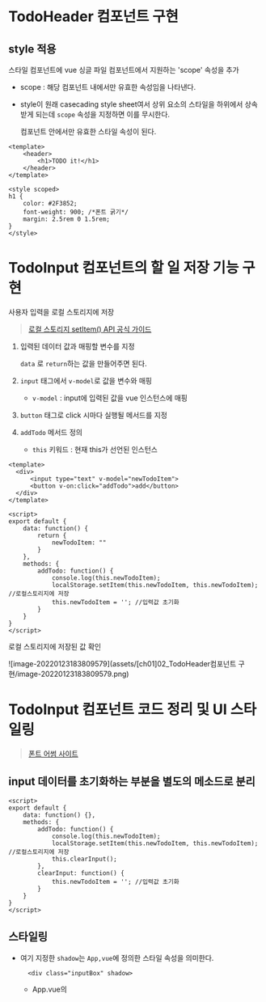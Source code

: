 # TodoHeader 컴포넌트 구현

## style 적용

스타일 컴포넌트에 vue 싱글 파일 컴포넌트에서 지원하는 'scope' 속성을 추가

* scope : 해당 컴포넌트 내에서만 유효한 속성임을 나타낸다.

* style이 원래 casecading style sheet여서 상위 요소의 스타일을 하위에서 상속 받게 되는데 `scope` 속성을 지정하면 이를 무시한다.

  컴포넌트 안에서만 유효한 스타일 속성이 된다.

```vue
<template>
    <header>
        <h1>TODO it!</h1>
    </header>
</template>

<style scoped>
h1 {
    color: #2F3852;
    font-weight: 900; /*폰트 굵기*/
    margin: 2.5rem 0 1.5rem;
}
</style>
```



# TodoInput 컴포넌트의 할 일 저장 기능 구현

사용자 입력을 로컬 스토리지에 저장

> [로컬 스토리지 setItem() API 공식 가이드](https://developer.mozilla.org/en-US/docs/Web/API/Storage/setItem)



1. 입력된 데이터 값과 매핑할 변수를 지정

    `data` 로 `return`하는 값을 만들어주면 된다.

2. `input` 태그에서 `v-model`로 값을 변수와 매핑

   * `v-model` : input에 입력된 값을 vue 인스턴스에 매핑

3. `button` 태그로 click 시마다 실행될 메서드를 지정

4. `addTodo` 메서드 정의

   * `this` 키워드 : 현재 this가 선언된 인스턴스

```vue
<template>
  <div>
      <input type="text" v-model="newTodoItem">
      <button v-on:click="addTodo">add</button>
  </div>
</template>

<script>
export default {
    data: function() {
        return {
            newTodoItem: ""
        }
    },
    methods: {
        addTodo: function() {
            console.log(this.newTodoItem);
            localStorage.setItem(this.newTodoItem, this.newTodoItem); //로컬스토리지에 저장
            this.newTodoItem = ''; //입력값 초기화
        }
    }
}
</script>
```



로컬 스토리지에 저장된 값 확인

![image-20220123183809579](assets/[ch01]02_TodoHeader컴포넌트 구현/image-20220123183809579.png)



# TodoInput 컴포넌트 코드 정리 및 UI 스타일링

> [폰트 어썸 사이트](https://fontawesome.com/)

## input 데이터를 초기화하는 부분을 별도의 메소드로 분리

```vue
<script>
export default {
    data: function() {},
    methods: {
        addTodo: function() {
            console.log(this.newTodoItem);
            localStorage.setItem(this.newTodoItem, this.newTodoItem); //로컬스토리지에 저장
            this.clearInput();
        },
        clearInput: function() {
            this.newTodoItem = ''; //입력값 초기화
        }
    }
}
</script>
```



## 스타일링

* 여기 지정한 `shadow`는 `App,vue`에 정의한 스타일 속성을 의미한다.

  `  <div class="inputBox" shadow>`

  * App.vue의 <style>

  ```vue
  <style>
  .shadow {
    box-shadow: 5px 10px 10px rgba(0, 0, 0, 0.03);
  }
  </style>
  ```

* `span` 태그로 **추가(+)**하는 버튼의 아이콘을 넣어준다.

  > awesome icon 에서 검색	![image-20220123184923006](assets/[ch01]02_TodoHeader컴포넌트 구현/image-20220123184923006.png)

  선택한 icon 의 태그를 복사해서 넣어준다.

  커스텀하게 만든 `addBtn` 스타일도 적용시킨다.

  버튼을 클릭했을 때, `addTodo` 메서드를 실행하도록 `v-on:click="addTodo"`도 추가

  ```vue
  <span class="addContainer" v-on:click="addTodo">
    <i class="fas fa-plus addBtn"></i>
  </span>
  ```

  



## enter키를 누르면 addTodo 메소드가 실행되도록 추가

* `v-on:keyup.enter="메서드명"`

  `keyup.enter` : enter키를 쳤을 때 해당 이벤트를 잡아서 메서드를 실행시킨다.

```vue
<input type="text" v-model="newTodoItem" v-on:click="addTodo">
```





# TodoList 컴포넌트의 할 일 목록 표시 기능 구현

* `ul>li*3` 이라고 치면 자동으로 `ul` 태그 내에 `li` 태그 3개를 자동완성해준다.

```html
<ul>
  <li></li>
  <li></li>
  <li></li>
</ul>
```



1. 가져온 데이터를 담을 리스트 타입의 data 변수 선언

2. created()에서 로컬 스토리지에 저장된 데이터를 가져온다. (for문)

   * `created()` : Vue의 라이프사이클 중에서 인스턴스가 생성되자마자 호출되는 라이프사이클 훅

3. html 태그에 `v-for` 을 이용해서 데이터값을 담아준다.

   

```vue
<template>
  <div>
      <ul>
          <li v-for="todoItem in todoItems" v-bind:key="todoItem">
              {{ todoItem }}
          </li>
      </ul>
  </div>
</template>

<script>
export default {
    data: function() {
        return {
            todoItems: []
        }
    },
    created: function() {
        console.log('created');
        if (localStorage.length > 0) {
            for (var i = 0; i < localStorage.length; i++) {
                if (localStorage.key(i) !== 'loglevel:webpack-dev-server') {
                    this.todoItems.push(localStorage.key(i));
                }
                // console.log(localStorage.key(i));
            }
        }
    }
}
</script>
```

![image-20220125011638018](assets/[ch01]02_TodoHeader컴포넌트 구현/image-20220125011638018.png)





# TodoList 컴포넌트 UI 스타일링

































